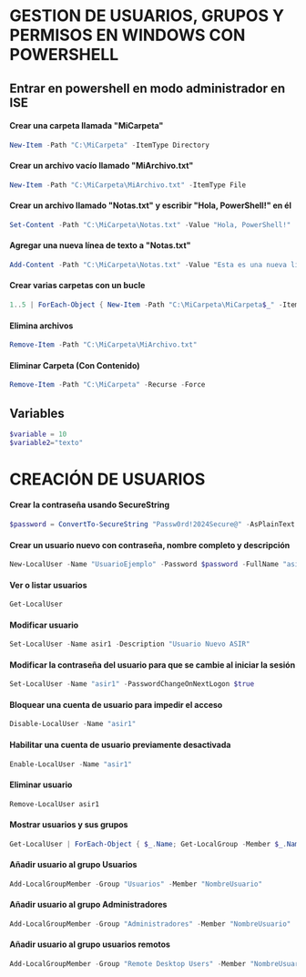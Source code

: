 # GESTION DE USUARIOS, GRUPOS Y PERMISOS EN WINDOWS CON POWERSHELL

## Entrar en powershell en modo administrador en ISE

#### Crear una carpeta llamada "MiCarpeta"
```powershell
New-Item -Path "C:\MiCarpeta" -ItemType Directory
```

#### Crear un archivo vacío llamado "MiArchivo.txt"
```powershell
New-Item -Path "C:\MiCarpeta\MiArchivo.txt" -ItemType File
```
#### Crear un archivo llamado "Notas.txt" y escribir "Hola, PowerShell!" en él
```powershell
Set-Content -Path "C:\MiCarpeta\Notas.txt" -Value "Hola, PowerShell!"
```

#### Agregar una nueva línea de texto a "Notas.txt"
```powershell
Add-Content -Path "C:\MiCarpeta\Notas.txt" -Value "Esta es una nueva línea de texto."
```

#### Crear varias carpetas con un bucle
```powershell
1..5 | ForEach-Object { New-Item -Path "C:\MiCarpeta\MiCarpeta$_" -ItemType Directory }
```

#### Elimina archivos
```powershell
Remove-Item -Path "C:\MiCarpeta\MiArchivo.txt"
```
#### Eliminar Carpeta (Con Contenido)
```powershell
Remove-Item -Path "C:\MiCarpeta" -Recurse -Force
```

## Variables
```powershell
$variable = 10
$variable2="texto"
```

# CREACIÓN DE USUARIOS

#### Crear la contraseña usando SecureString
```powershell
$password = ConvertTo-SecureString "Passw0rd!2024Secure@" -AsPlainText -Force
```
#### Crear un usuario nuevo con contraseña, nombre completo y descripción
```powershell
New-LocalUser -Name "UsuarioEjemplo" -Password $password -FullName "asir1" -Description "Usuario de prueba con configuración avanzada"
```

#### Ver o listar usuarios
```powershell
Get-LocalUser
```
#### Modificar usuario
```powershell
Set-LocalUser -Name asir1 -Description "Usuario Nuevo ASIR"
```
#### Modificar la contraseña del usuario para que se cambie al iniciar la sesión
```powershell
Set-LocalUser -Name "asir1" -PasswordChangeOnNextLogon $true
```
#### Bloquear una cuenta de usuario para impedir el acceso
```powershell
Disable-LocalUser -Name "asir1"
```
#### Habilitar una cuenta de usuario previamente desactivada
```powershell
Enable-LocalUser -Name "asir1"
```
#### Eliminar usuario
```powershell
Remove-LocalUser asir1
```
#### Mostrar usuarios y sus grupos
```powershell
Get-LocalUser | ForEach-Object { $_.Name; Get-LocalGroup -Member $_.Name }
```
#### Añadir usuario al grupo Usuarios
```powershell
Add-LocalGroupMember -Group "Usuarios" -Member "NombreUsuario"
```
#### Añadir usuario al grupo Administradores
```powershell
Add-LocalGroupMember -Group "Administradores" -Member "NombreUsuario"
```
#### Añadir usuario al grupo usuarios remotos
```powershell
Add-LocalGroupMember -Group "Remote Desktop Users" -Member "NombreUsuario"
```
